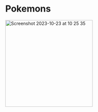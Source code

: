 # Pokemons

<img width="275" alt="Screenshot 2023-10-23 at 10 25 35" src="https://github.com/sdiik/Pokemons/assets/17142848/8666faca-c2f6-4fdd-984b-41d69e0fd377">
